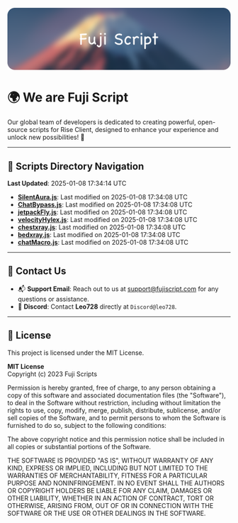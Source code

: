 ![Banner](.github/b.webp)

# 🌍 **We are Fuji Script**

Our global team of developers is dedicated to creating powerful, open-source scripts for Rise Client, designed to enhance your experience and unlock new possibilities! 🌟

---
<!-- SCRIPTS_NAVIGATION_START -->
## 📂 **Scripts Directory Navigation**

**Last Updated**: 2025-01-08 17:34:14 UTC

- **[SilentAura.js](scripts/SilentAura.js)**: Last modified on 2025-01-08 17:34:08 UTC
- **[ChatBypass.js](scripts/ChatBypass.js)**: Last modified on 2025-01-08 17:34:08 UTC
- **[jetpackFly.js](scripts/jetpackFly.js)**: Last modified on 2025-01-08 17:34:08 UTC
- **[velocityHylex.js](scripts/velocityHylex.js)**: Last modified on 2025-01-08 17:34:08 UTC
- **[chestxray.js](scripts/chestxray.js)**: Last modified on 2025-01-08 17:34:08 UTC
- **[bedxray.js](scripts/bedxray.js)**: Last modified on 2025-01-08 17:34:08 UTC
- **[chatMacro.js](scripts/chatMacro.js)**: Last modified on 2025-01-08 17:34:08 UTC

<!-- SCRIPTS_NAVIGATION_END -->

---

## 💬 **Contact Us**  
- 📬 **Support Email**: Reach out to us at [support@fujiscript.com](mailto:support@fujiscript.com) for any questions or assistance.  
- 💬 **Discord**: Contact **Leo728** directly at `Discord@leo728`.

---

## 📜 **License**

This project is licensed under the MIT License.  

**MIT License**  
Copyright (c) 2023 Fuji Scripts  

Permission is hereby granted, free of charge, to any person obtaining a copy of this software and associated documentation files (the "Software"), to deal in the Software without restriction, including without limitation the rights to use, copy, modify, merge, publish, distribute, sublicense, and/or sell copies of the Software, and to permit persons to whom the Software is furnished to do so, subject to the following conditions:  

The above copyright notice and this permission notice shall be included in all copies or substantial portions of the Software.  

THE SOFTWARE IS PROVIDED "AS IS", WITHOUT WARRANTY OF ANY KIND, EXPRESS OR IMPLIED, INCLUDING BUT NOT LIMITED TO THE WARRANTIES OF MERCHANTABILITY, FITNESS FOR A PARTICULAR PURPOSE AND NONINFRINGEMENT. IN NO EVENT SHALL THE AUTHORS OR COPYRIGHT HOLDERS BE LIABLE FOR ANY CLAIM, DAMAGES OR OTHER LIABILITY, WHETHER IN AN ACTION OF CONTRACT, TORT OR OTHERWISE, ARISING FROM, OUT OF OR IN CONNECTION WITH THE SOFTWARE OR THE USE OR OTHER DEALINGS IN THE SOFTWARE.  
